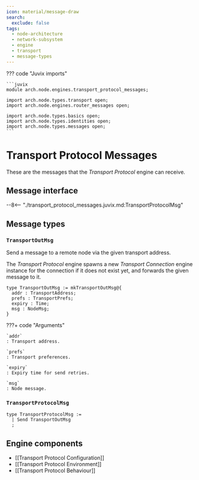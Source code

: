 ```yaml
---
icon: material/message-draw
search:
  exclude: false
tags:
  - node-architecture
  - network-subsystem
  - engine
  - transport
  - message-types
---
```


??? code "Juvix imports"

    ```juvix
    module arch.node.engines.transport_protocol_messages;

    import arch.node.types.transport open;
    import arch.node.engines.router_messages open;

    import arch.node.types.basics open;
    import arch.node.types.identities open;
    import arch.node.types.messages open;
    ```

# Transport Protocol Messages

These are the messages that the *Transport Protocol* engine can receive.

## Message interface

--8<-- "./transport_protocol_messages.juvix.md:TransportProtocolMsg"

## Message types

### `TransportOutMsg`

Send a message to a remote node via the given transport address.

The *Transport Protocol* engine spawns a new *Transport Connection* engine
instance for the connection if it does not exist yet,
and forwards the given message to it.

<!-- --8<-- [start:TransportOutMsg] -->
```juvix
type TransportOutMsg := mkTransportOutMsg@{
  addr : TransportAddress;
  prefs : TransportPrefs;
  expiry : Time;
  msg : NodeMsg;
}
```
<!-- --8<-- [end:TransportOutMsg] -->

???+ code "Arguments"

    `addr`
    : Transport address.

    `prefs`
    : Transport preferences.

    `expiry`
    : Expiry time for send retries.

    `msg`
    : Node message.

### `TransportProtocolMsg`

<!-- --8<-- [start:TransportProtocolMsg] -->
```juvix
type TransportProtocolMsg :=
  | Send TransportOutMsg
  ;
```
<!-- --8<-- [end:TransportProtocolMsg] -->

## Engine components

- [[Transport Protocol Configuration]]
- [[Transport Protocol Environment]]
- [[Transport Protocol Behaviour]]
